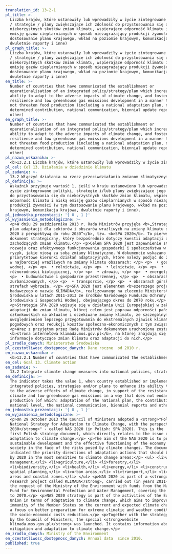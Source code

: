 ```yaml
---
translation_id: 13-2-1
pl_title: >-
  Liczba krajów, które ustanowiły lub wprowadziły w życie zintegrowane polityki
  / strategie / plany zwiększające ich zdolność do przystosowania się do
  niekorzystnych skutków zmian klimatu, wspierające odporność klimatu i niską
  emisję gazów cieplarnianych w sposób niezagrażający produkcji żywności (w tym
  dostosowanie planu krajowego, wkład na poziomie krajowym, komunikacja krajowa,
  dwuletnie raporty i inne)
pl_graph_title: >-
  Liczba krajów, które ustanowiły lub wprowadziły w życie zintegrowane polityki
  / strategie / plany zwiększające ich zdolność do przystosowania się do
  niekorzystnych skutków zmian klimatu, wspierające odporność klimatu i niską
  emisję gazów cieplarnianych w sposób niezagrażający produkcji żywności (w tym
  dostosowanie planu krajowego, wkład na poziomie krajowym, komunikacja krajowa,
  dwuletnie raporty i inne)
en_title: >-
  Number of countries that have communicated the establishment or
  operationalisation of an integrated policy/strategy/plan which increases their
  ability to adapt to the adverse impacts of climate change, and foster climate
  resilience and low greenhouse gas emissions development in a manner that does
  not threaten food production (including a national adaptation plan, nationally
  determined contribution, national communication, biennial update report or
  other)
en_graph_title: >-
  Number of countries that have communicated the establishment or
  operationalisation of an integrated policy/strategy/plan which increases their
  ability to adapt to the adverse impacts of climate change, and foster climate
  resilience and low greenhouse gas emissions development in a manner that does
  not threaten food production (including a national adaptation plan, nationally
  determined contribution, national communication, biennial update report or
  other)
pl_nazwa_wskaznika: >-
  <b>13.2.1 Liczba krajów, które ustanowiły lub wprowadziły w życie zintegrowane polityki / strategie / plany zwiększające ich zdolność do przystosowania się do niekorzystnych skutków zmian klimatu, wspierające odporność klimatu i niską emisję gazów cieplarnianych w sposób niezagrażający produkcji żywności (w tym dostosowanie planu krajowego, wkład na poziomie krajowym, komunikacja krajowa, dwuletnie raporty i inne)</b>
pl_cel: Cel 13. Działania w dziedzinie klimatu
pl_zadanie: >-
  13.2 Włączyć działania na rzecz przeciwdziałania zmianom klimatycznym do krajowych polityk, strategii i planów
pl_definicja: >-
  Wskaźnik przyjmuje wartość 1, jeśli w kraju ustanowiono lub wprowadzono w
  życie zintegrowane polityki, strategie i/lub plany zwiększające jego zdolność
  do przystosowania się do niekorzystnych skutków zmian klimatu, wspierające
  odporność klimatu i niską emisję gazów cieplarnianych w sposób niezagrażający
  produkcji żywności (w tym dostosowanie planu krajowego, wkład na poziomie
  krajowym, komunikacja krajowa, dwuletnie raporty i inne).
pl_jednostka_prezentacji: '{ 0 , 1 }'
pl_wyjasnienia_metodologiczne: >-
  <p>W dniu 29 października 2013 r. Rada Ministrów przyjęła <b>„Strategiczny
  plan adaptacji dla sektorów i obszarów wrażliwych na zmiany klimatu do roku
  2020 z perspektywą do roku 2030”</b>, tzw. <b>SPA 2020</b>. To pierwszy polski
  dokument strategiczny, który bezpośrednio dotyczy kwestii adaptacji do
  zachodzących zmian klimatu.</p> <p>Celem SPA 2020 jest zapewnienie stabilnego
  rozwoju oraz efektywnego funkcjonowania gospodarki i społeczeństwa w obliczu
  ryzyk, jakie niosą za sobą zmiany klimatyczne. W dokumencie wskazano
  priorytetowe kierunki działań adaptacyjnych, które należy podjąć do 2020 roku
  w najbardziej wrażliwych na zmiany klimatu obszarach: </p> <p>  • gospodarce
  wodnej, </p> <p>  • rolnictwie, </p> <p>  • leśnictwie, </p> <p>  •
  różnorodności biologicznej, </p> <p>  • zdrowiu, </p> <p>  • energetyce, </p>
  <p>  • budownictwie i gospodarce przestrzennej, </p> <p>  • obszarach
  zurbanizowanych, </p> <p>  • transporcie, </p> <p>  • obszarach górskich i
  strefach wybrzeża. </p> <p>SPA 2020 jest elementem <b>szerszego projektu
  badawczego o nazwie KLIMADA</b>, realizowanego na zlecenie Ministerstwa
  Środowiska w latach 2011-2013 ze środków Narodowego Funduszu Ochrony
  Środowiska i Gospodarki Wodnej, obejmującego okres do 2070 roku.</p>
  <p>Strategia SPA 2020 wpisuje się w działania Unii Europejskiej w zakresie
  adaptacji do zmian klimatu, której celem jest poprawa odporności państw
  członkowskich na aktualne i oczekiwane zmiany klimatu, ze szczególnym
  uwzględnieniem lepszego przygotowania do ekstremalnych zjawisk klimatycznych i
  pogodowych oraz redukcji kosztów społeczno-ekonomicznych z tym związanych.</p>
  <p>Wraz z przyjętym przez Radę Ministrów dokumentem uruchomiona została
  <b>strona internetowa klimada.mos.gov.pl</b>, na której znajdują się
  informacje dotyczące zmian klimatu oraz adaptacji do nich.</p>
pl_zrodlo_danych: Ministerstwo Środowiska
pl_czestotliwosc_dostępnosc_danych: Dane roczne  od 2010 r.
en_nazwa_wskaznika: >-
  <b>13.2.1 Number of countries that have communicated the establishment or operationalisation of an integrated policy/strategy/plan which increases their ability to adapt to the adverse impacts of climate change, and foster climate resilience and low greenhouse gas emissions development in a manner that does not threaten food production (including a national adaptation plan, nationally determined contribution, national communication, biennial update report or other)</b>
en_cel: Goal 13. Climate action
en_zadanie: >-
  13.2 Integrate climate change measures into national policies, strategies and planning
en_definicja: >-
  The indicator takes the value 1, when country established or implemented
  integrated policies, strategies and/or plans to enhance its ability to adapt
  to the adverse effects of climate change, in support of the resistance against
  climate and low greenhouse gas emissions in a way that does not endanger food
  production (of which: adaptation of the national plan, the contribution at the
  national level, the national communication, biennial reports and other).
en_jednostka_prezentacji: '{ 0 , 1 }'
en_wyjasnienia_metodologiczne: >-
  <p>On 29 October 2013 the Council of Ministers adopted a <strong>"Polish
  National Strategy for Adaptation to Climate Change, with the perspective by
  2030</strong>" - called NAS 2020 (in Polish: SPA 2020). This is the
  first Polish strategy document, which directly relates to the issue of
  adaptation to climate change.</p> <p>The aim of the NAS 2020 is to provide
  sustainable development and the effective functioning of the economy and
  society in the face of the risks posed by climate changes. The document
  indicated the priority directions of adaptation actions that should be taken
  by 2020 in the most sensitive to climate change areas:</p> <ul> <li>water
  management,</li> <li>agriculture,</li> <li>forestry,</li>
  <li>biodiversity,</li> <li>health,</li> <li>energy,</li> <li>construction and
  spatial planning,</li> <li>urban areas,</li> <li>transport,</li> <li>mountain
  areas and coastal zones.</li> </ul> <p>NAS 2020 is part of a <strong>wider
  research project called KLIMADA</strong>, carried out (in years 2011-2013) on
  the request of the Ministry of the Environment with funds from the National
  Fund for Environmental Protection and Water Management, covering the period up
  to 2070.</p> <p>NAS 2020 strategy is part of the activities of the European
  Union in terms of adaptation to climate change, which aims to improve the
  immunity of the Member States on the current and expected climate change, with
  a focus on better preparation for extreme climatic and weather conditions and
  the socio-economic costs reduction.</p> <p>Together with the strategy adopted
  by the Council of Ministers, the special <strong>website
  klimada.mos.gov.pl</strong> was launched. It contains information about
  mitigation and adaptation to climate change.</p>
en_zrodlo_danych: Ministry of the Environment
en_czestotliwosc_dostępnosc_danych: Annual data  since 2010.
published: true
---
```

